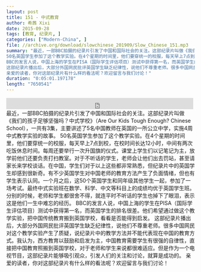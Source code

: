 ```yaml
---
layout: post
title: 151 - 中式教育
author: 希茜 Xixi
date: 2015-09-28
tags: [教育, 纪录片, ]
categories: ["Modern-China", ]
file: //archive.org/download/slowchinese_201909/Slow_Chinese_151.mp3
summary: "最近，一部BBC拍摄的纪录片引发了中国和国际社会的关注。这部纪录片叫做《我们的孩子足够坚强吗？中式学校》（Are Our Kids Tough Enough? Chinese School），一共有3集，主要讲述了5名中国教师在英国的一所公立中学，实施4周中式教学实验的故事。  
50名英国学生参加了这个教学实验。在4个星期的时间里，他们要穿统一的校服，每天早上7点到校，在校时间长达12小时，中间有两次吃饭休息时间。每周还要举行一次升国旗的仪式。课堂上学生们以记笔记为主，放学前他们还要负责打扫教室。对于不听话的学生，老师会让他们出去罚站，甚至请家长来学校谈话。在中国，学生们对于以上这些都非常熟悉，但纪录片中的英国学生却感到很新奇。有不少英国学生对中国老师的教育方法产生了负面情绪，但也有学生表示认同。一个月之后，这50个英国学生和同年级其他学生一起，参加了一场考试。最终中式实验班在数学、科学、中文等科目上的成绩均优于英国学生班。分别的时候，老师和学生都很舍不得，就连平时不听话的学生也掉下了眼泪，表示这是他们一生中难忘的经历。  
BBC的发言人说，中国上海的学生在PISA（国际学生评估项目）测试中获得第一名，而英国学生的排名很差。他们希望通过做这个教学实验，把中国传统教育搬到英国学校，看看是否能得到启发。  
这部纪录片播出后，大部分外国网民批评英国学生缺乏纪律性，说他们不尊重老师。很多中国网民对这个教学实验产生了质疑，说纪录片中的教学方法并不能代表现在中国的教育方式。我认为，西方教育以鼓励和启发为主，中国教育需要学生有很强的自律性，直接把中国教育照搬到英国学校，对于老师和学生来说都很难适应。但是作为一个电视节目，这部纪录片能够吸引观众，引发人们的关注和讨论，就算是成功的。  
亲爱的读者，你对这部纪录片有什么样的看法呢？欢迎留言与我们讨论！"
duration: "0:05:01.197178"
length: "7650541"
---
```


<iframe src="https://archive.org/embed/slowchinese_201909/Slow_Chinese_151.mp3" width="500" height="30" frameborder="0" webkitallowfullscreen="true" mozallowfullscreen="true" allowfullscreen></iframe>
最近，一部BBC拍摄的纪录片引发了中国和国际社会的关注。这部纪录片叫做《我们的孩子足够坚强吗？中式学校》（Are Our Kids Tough Enough? Chinese School），一共有3集，主要讲述了5名中国教师在英国的一所公立中学，实施4周中式教学实验的故事。  
50名英国学生参加了这个教学实验。在4个星期的时间里，他们要穿统一的校服，每天早上7点到校，在校时间长达12小时，中间有两次吃饭休息时间。每周还要举行一次升国旗的仪式。课堂上学生们以记笔记为主，放学前他们还要负责打扫教室。对于不听话的学生，老师会让他们出去罚站，甚至请家长来学校谈话。在中国，学生们对于以上这些都非常熟悉，但纪录片中的英国学生却感到很新奇。有不少英国学生对中国老师的教育方法产生了负面情绪，但也有学生表示认同。一个月之后，这50个英国学生和同年级其他学生一起，参加了一场考试。最终中式实验班在数学、科学、中文等科目上的成绩均优于英国学生班。分别的时候，老师和学生都很舍不得，就连平时不听话的学生也掉下了眼泪，表示这是他们一生中难忘的经历。  
BBC的发言人说，中国上海的学生在PISA（国际学生评估项目）测试中获得第一名，而英国学生的排名很差。他们希望通过做这个教学实验，把中国传统教育搬到英国学校，看看是否能得到启发。  
这部纪录片播出后，大部分外国网民批评英国学生缺乏纪律性，说他们不尊重老师。很多中国网民对这个教学实验产生了质疑，说纪录片中的教学方法并不能代表现在中国的教育方式。我认为，西方教育以鼓励和启发为主，中国教育需要学生有很强的自律性，直接把中国教育照搬到英国学校，对于老师和学生来说都很难适应。但是作为一个电视节目，这部纪录片能够吸引观众，引发人们的关注和讨论，就算是成功的。  
亲爱的读者，你对这部纪录片有什么样的看法呢？欢迎留言与我们讨论！